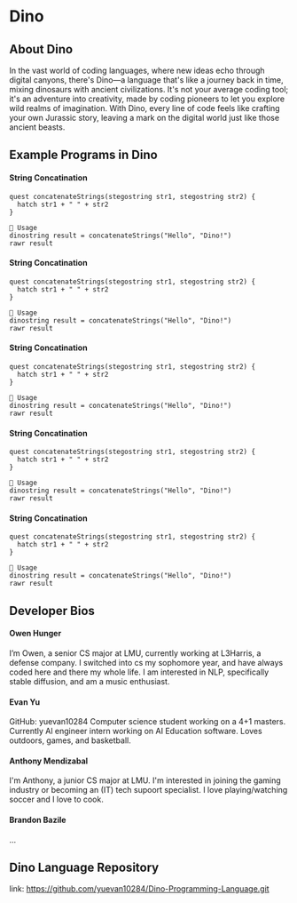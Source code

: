 # Dino 

## About Dino 

In the vast world of coding languages, where new ideas echo through digital canyons, there's Dino—a language that's like a journey back in time, mixing dinosaurs with ancient civilizations. It's not your average coding tool; it's an adventure into creativity, made by coding pioneers to let you explore wild realms of imagination. With Dino, every line of code feels like crafting your own Jurassic story, leaving a mark on the digital world just like those ancient beasts.

## Example Programs in Dino 

#### String Concatination 

```
quest concatenateStrings(stegostring str1, stegostring str2) {
  hatch str1 + " " + str2
}

🦖 Usage
dinostring result = concatenateStrings("Hello", "Dino!")
rawr result
```
#### String Concatination 

```
quest concatenateStrings(stegostring str1, stegostring str2) {
  hatch str1 + " " + str2
}

🦖 Usage
dinostring result = concatenateStrings("Hello", "Dino!")
rawr result
```
#### String Concatination 

```
quest concatenateStrings(stegostring str1, stegostring str2) {
  hatch str1 + " " + str2
}

🦖 Usage
dinostring result = concatenateStrings("Hello", "Dino!")
rawr result
```
#### String Concatination 

```
quest concatenateStrings(stegostring str1, stegostring str2) {
  hatch str1 + " " + str2
}

🦖 Usage
dinostring result = concatenateStrings("Hello", "Dino!")
rawr result
```
#### String Concatination 
```
quest concatenateStrings(stegostring str1, stegostring str2) {
  hatch str1 + " " + str2
}

🦖 Usage
dinostring result = concatenateStrings("Hello", "Dino!")
rawr result
```

## Developer Bios

#### Owen Hunger
I’m Owen, a senior CS major at LMU, currently working at L3Harris, a defense company. I switched into cs my sophomore year, and have always coded here and there my whole life. I am interested in NLP, specifically stable diffusion, and am a music enthusiast.

#### Evan Yu
GitHub: yuevan10284
Computer science student working on a 4+1 masters. Currently Al engineer intern working on AI Education software. Loves outdoors, games, and basketball.

#### Anthony Mendizabal
I'm Anthony, a junior CS major at LMU. I'm interested in joining the gaming industry or becoming an (IT) tech supoort specialist. I love playing/watching soccer and I love to cook.

#### Brandon Bazile
...


## Dino Language Repository

link: https://github.com/yuevan10284/Dino-Programming-Language.git

